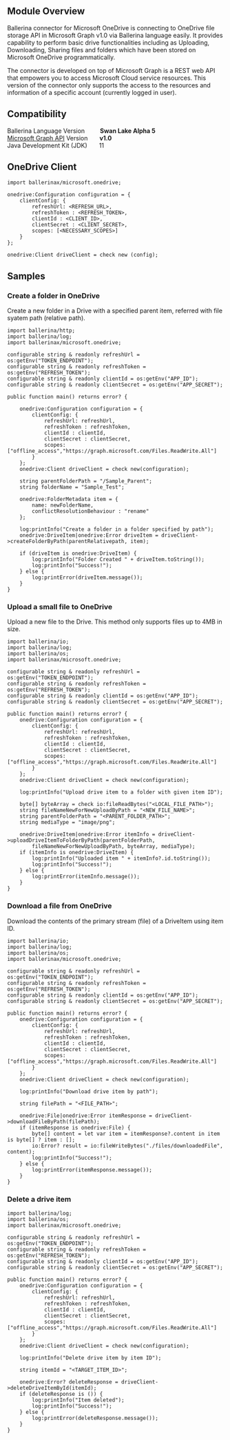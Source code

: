 ## Module Overview
Ballerina connector for Microsoft OneDrive is connecting to OneDrive file storage API in Microsoft Graph v1.0 via Ballerina 
language easily. It provides capability to perform basic drive functionalities including as Uploading, Downloading, 
Sharing files and folders which have been stored on Microsoft OneDrive programmatically. 

The connector is developed on top of Microsoft Graph is a REST web API that empowers you to access Microsoft Cloud 
service resources. This version of the connector only supports the access to the resources and information of a specific 
account (currently logged in user).

## Compatibility
Ballerina Language Version&nbsp;&nbsp;&nbsp;&nbsp;&nbsp;&nbsp;&nbsp;&nbsp;&nbsp;**Swan Lake Alpha 5**<br/>
[Microsoft Graph API](https://docs.microsoft.com/en-us/graph/overview) Version&nbsp;&nbsp;&nbsp;&nbsp;&nbsp;&nbsp; **v1.0**<br/>
Java Development Kit (JDK)&nbsp;&nbsp;&nbsp;&nbsp;&nbsp;&nbsp;&nbsp;11                    

## OneDrive Client
```ballerina
import ballerinax/microsoft.onedrive;

onedrive:Configuration configuration = {
    clientConfig: {
        refreshUrl: <REFRESH_URL>,
        refreshToken : <REFRESH_TOKEN>,
        clientId : <CLIENT_ID>,
        clientSecret : <CLIENT_SECRET>,
        scopes: [<NECESSARY_SCOPES>]
    }
};

onedrive:Client driveClient = check new (config);
```
## Samples
### Create a folder in OneDrive
Create a new folder in a Drive with a specified parent item, referred with file syatem path (relative path).

```
import ballerina/http;
import ballerina/log;
import ballerinax/microsoft.onedrive;

configurable string & readonly refreshUrl = os:getEnv("TOKEN_ENDPOINT");
configurable string & readonly refreshToken = os:getEnv("REFRESH_TOKEN");
configurable string & readonly clientId = os:getEnv("APP_ID");
configurable string & readonly clientSecret = os:getEnv("APP_SECRET");

public function main() returns error? {

    onedrive:Configuration configuration = {
        clientConfig: {
            refreshUrl: refreshUrl,
            refreshToken : refreshToken,
            clientId : clientId,
            clientSecret : clientSecret,
            scopes: ["offline_access","https://graph.microsoft.com/Files.ReadWrite.All"]
        }
    };
    onedrive:Client driveClient = check new(configuration);

    string parentFolderPath = "/Sample_Parent"; 
    string folderName = "Sample_Test";

    onedrive:FolderMetadata item = {
        name: newFolderName,
        conflictResolutionBehaviour : "rename"
    };

    log:printInfo("Create a folder in a folder specified by path");
    onedrive:DriveItem|onedrive:Error driveItem = driveClient->createFolderByPath(parentRelativepath, item);

    if (driveItem is onedrive:DriveItem) {
        log:printInfo("Folder Created " + driveItem.toString());
        log:printInfo("Success!");
    } else {
        log:printError(driveItem.message());
    }
}
```
### Upload a small file to OneDrive
Upload a new file to the Drive. This method only supports files up to 4MB in size.
```ballerina
import ballerina/io;
import ballerina/log;
import ballerina/os;
import ballerinax/microsoft.onedrive;

configurable string & readonly refreshUrl = os:getEnv("TOKEN_ENDPOINT");
configurable string & readonly refreshToken = os:getEnv("REFRESH_TOKEN");
configurable string & readonly clientId = os:getEnv("APP_ID");
configurable string & readonly clientSecret = os:getEnv("APP_SECRET");

public function main() returns error? {
    onedrive:Configuration configuration = {
        clientConfig: {
            refreshUrl: refreshUrl,
            refreshToken : refreshToken,
            clientId : clientId,
            clientSecret : clientSecret,
            scopes: ["offline_access","https://graph.microsoft.com/Files.ReadWrite.All"]
        }
    };
    onedrive:Client driveClient = check new(configuration);

    log:printInfo("Upload drive item to a folder with given item ID");

    byte[] byteArray = check io:fileReadBytes("<LOCAL_FILE_PATH>");
    string fileNameNewForNewUploadByPath = "<NEW_FILE_NAME>";
    string parentFolderPath = "<PARENT_FOLDER_PATH>";
    string mediaType = "image/png";

    onedrive:DriveItem|onedrive:Error itemInfo = driveClient->uploadDriveItemToFolderByPath(parentFolderPath, 
        fileNameNewForNewUploadByPath, byteArray, mediaType);
    if (itemInfo is onedrive:DriveItem) {
        log:printInfo("Uploaded item " + itemInfo?.id.toString());
        log:printInfo("Success!");
    } else {
        log:printError(itemInfo.message());
    }
}
```
### Download a file from OneDrive
Download the contents of the primary stream (file) of a DriveItem using item ID.
```
import ballerina/io;
import ballerina/log;
import ballerina/os;
import ballerinax/microsoft.onedrive;

configurable string & readonly refreshUrl = os:getEnv("TOKEN_ENDPOINT");
configurable string & readonly refreshToken = os:getEnv("REFRESH_TOKEN");
configurable string & readonly clientId = os:getEnv("APP_ID");
configurable string & readonly clientSecret = os:getEnv("APP_SECRET");

public function main() returns error? {
    onedrive:Configuration configuration = {
        clientConfig: {
            refreshUrl: refreshUrl,
            refreshToken : refreshToken,
            clientId : clientId,
            clientSecret : clientSecret,
            scopes: ["offline_access","https://graph.microsoft.com/Files.ReadWrite.All"]
        }
    };
    onedrive:Client driveClient = check new(configuration);

    log:printInfo("Download drive item by path");

    string filePath = "<FILE_PATH>";
    
    onedrive:File|onedrive:Error itemResponse = driveClient->downloadFileByPath(filePath);
    if (itemResponse is onedrive:File) {
        byte[] content = let var item = itemResponse?.content in item is byte[] ? item : [];
        io:Error? result = io:fileWriteBytes("./files/downloadedFile", content);
        log:printInfo("Success!");
    } else {
        log:printError(itemResponse.message());
    }
}
```
### Delete a drive item

```ballerina
import ballerina/log;
import ballerina/os;
import ballerinax/microsoft.onedrive;

configurable string & readonly refreshUrl = os:getEnv("TOKEN_ENDPOINT");
configurable string & readonly refreshToken = os:getEnv("REFRESH_TOKEN");
configurable string & readonly clientId = os:getEnv("APP_ID");
configurable string & readonly clientSecret = os:getEnv("APP_SECRET");

public function main() returns error? {
    onedrive:Configuration configuration = {
        clientConfig: {
            refreshUrl: refreshUrl,
            refreshToken : refreshToken,
            clientId : clientId,
            clientSecret : clientSecret,
            scopes: ["offline_access","https://graph.microsoft.com/Files.ReadWrite.All"]
        }
    };
    onedrive:Client driveClient = check new(configuration);
    
    log:printInfo("Delete drive item by item ID");

    string itemId = "<TARGET_ITEM_ID>";

    onedrive:Error? deleteResponse = driveClient->deleteDriveItemById(itemId);
    if (deleteResponse is ()) {
        log:printInfo("Item deleted");
        log:printInfo("Success!");
    } else {
        log:printError(deleteResponse.message());
    }
}
```